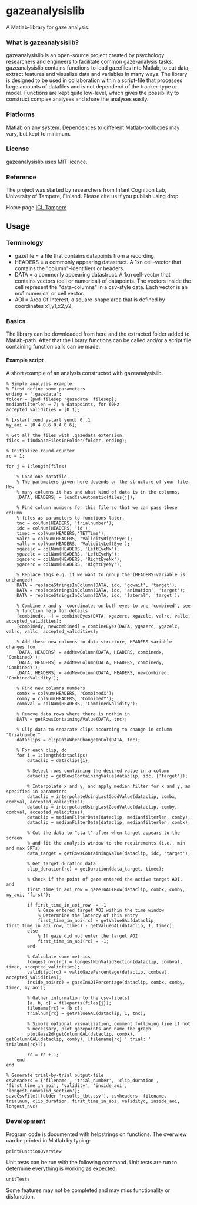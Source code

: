 # gazeanalysislib
A Matlab-library for gaze analysis.

### What is gazeanalysislib?

gazeanalysislib is an open-source project created by psychology researchers and engineers to facilitate common gaze-analysis tasks. gazeanalysislib contains functions to load gazefiles into Matlab, to cut data, extract features and visualize data  and variables in many ways. The library is designed to be used in collaboration within a script-file that processes large amounts of datafiles and is not dependend of the tracker-type or model. Functions are kept quite low-level, which gives the possibility to construct complex analyses and share the analyses easily.

### Platforms
Matlab on any system. Dependences to different Matlab-toolboxes may vary, but kept to minimum.

### License
gazeanalysislib uses MIT licence.

### Reference
The project was started by researchers from Infant Cognition Lab, University of
Tampere, Finland. Please cite us if you publish using drop.

Home page [ICL Tampere](http://uta.fi/med/icl)

## Usage
### Terminology
* gazefile = a file that contains datapoints from a recording 
* HEADERS = a commonly appearing datastruct. A 1xn cell-vector that contains the "column"-identifiers or headers.
* DATA = a commonly appearing datastruct. A 1xn cell-vector that contains vectors (cell or numerical) of datapoints. The vectors inside the cell represent the "data-columns" in a csv-style data. Each vector is an mx1 numerical or cell vector.
* AOI = Area Of Interest, a square-shape area that is defined by coordinates
x1,y1,x2,y2.

### Basics
The library can be downloaded from here and the extracted folder added to Matlab-path. After that the library functions can be called and/or a script file containing function calls can be made.

#### Example script
A short example of an analysis constructed with gazeanalysislib.
```
% Simple analysis example
% First define some parameters
ending = '.gazedata';
folder = [pwd filesep 'gazedata' filesep];
medianfilterlen = 7; % datapoints, for 60Hz
accepted_validities = [0 1];

% [xstart xend ystart yend] 0..1
my_aoi = [0.4 0.6 0.4 0.6];

% Get all the files with .gazedata extension.
files = findGazeFilesInFolder(folder, ending);

% Initialize round-counter
rc = 1;

for j = 1:length(files)
    
    % Load one datafile
    % The parameters given here depends on the structure of your file. How
    % many columns it has and what kind of data is in the columns.
    [DATA, HEADERS] = loadCsvAutomatic(files{j});
    
    % Find column numbers for this file so that we can pass these column
    % files as parameters to functions later.
    tnc = colNum(HEADERS, 'trialnumber');
    idc = colNum(HEADERS, 'id');
    timec = colNum(HEADERS,'TETTime');
    valrc = colNum(HEADERS, 'ValidityRightEye');
    vallc = colNum(HEADERS, 'ValidityLeftEye');
    xgazelc = colNum(HEADERS, 'LeftEyeNx');
    ygazelc = colNum(HEADERS, 'LeftEyeNy');
    xgazerc = colNum(HEADERS, 'RightEyeNx');
    ygazerc = colNum(HEADERS, 'RightEyeNy');
    
    % Replace tags e.g. if we want to group the (HEADERS-variable is unchanged)
    DATA = replaceStringsInColumn(DATA, idc, 'gcwait', 'target');
    DATA = replaceStringsInColumn(DATA, idc, 'animation', 'target');
    DATA = replaceStringsInColumn(DATA, idc, 'lateral', 'target');
    
    % Combine x and y -coordinates on both eyes to one 'combined', see
    % function help for details
    [combinedx, ~] = combineEyes(DATA, xgazerc, xgazelc, valrc, vallc, accepted_validities);
    [combinedy, newcombined] = combineEyes(DATA, ygazerc, ygazelc, valrc, vallc, accepted_validities);
    
    % Add these new columns to data-structure, HEADERS-variable changes too
    [DATA, HEADERS] = addNewColumn(DATA, HEADERS, combinedx, 'CombinedX');
    [DATA, HEADERS] = addNewColumn(DATA, HEADERS, combinedy, 'CombinedY');
    [DATA, HEADERS] = addNewColumn(DATA, HEADERS, newcombined, 'CombinedValidity');
    
    % Find new columns numbers
    combx = colNum(HEADERS, 'CombinedX');
    comby = colNum(HEADERS, 'CombinedY');
    combval = colNum(HEADERS, 'CombinedValidity');
    
    % Remove data rows where there is nothin in 
    DATA = getRowsContainingAValue(DATA, tnc);
    
    % Clip data to separate clips according to change in column "trialnumber"
    dataclips = clipDataWhenChangeInCol(DATA, tnc);
    
    % For each clip, do
    for i = 1:length(dataclips)
        dataclip = dataclips{i};
        
        % Select rows containing the desired value in a column
        dataclip = getRowsContainingValue(dataclip, idc, {'target'});
        
        % Interpolate x and y, and apply median filter for x and y, as specified in parameters
        dataclip = interpolateUsingLastGoodValue(dataclip, combx, combval, accepted_validities);
        dataclip = interpolateUsingLastGoodValue(dataclip, comby, combval, accepted_validities);
        dataclip = medianFilterData(dataclip, medianfilterlen, comby);
        dataclip = medianFilterData(dataclip, medianfilterlen, combx);
        
        % Cut the data to "start" after when target appears to the screen
        % and fit the analysis window to the requirements (i.e., min and max SRTs)
        data_target = getRowsContainingValue(dataclip, idc, 'target');
        
        % Get target duration data
        clip_duration(rc) = getDuration(data_target, timec);
        
        % Check if the point of gaze entered the active target AOI, and
        first_time_in_aoi_row = gazeInAOIRow(dataclip, combx, comby, my_aoi, 'first');

        if first_time_in_aoi_row ~= -1
            % Gaze entered target AOI within the time window
            % Determnine the latency of this entry
            first_time_in_aoi(rc) = getValueGAL(dataclip, first_time_in_aoi_row, timec) - getValueGAL(dataclip, 1, timec);
        else
            % If gaze did not enter the target AOI
            first_time_in_aoi(rc) = -1;
        end
        
        % Calculate some metrics
        longest_nvc(rc) = longestNonValidSection(dataclip, combval, timec, accepted_validities);
        validityc(rc) = validGazePercentage(dataclip, combval, accepted_validities);
        inside_aoi(rc) = gazeInAOIPercentage(dataclip, combx, comby, timec, my_aoi);
        
        % Gather information to the csv-file(s)
        [a, b, c] = fileparts(files{j});
        filename{rc} = [b c];
        trialnum{rc} = getValueGAL(dataclip, 1, tnc);
        
        % Simple optional visualization, comment following line if not
        % necessary, plot gazepoints and name the graph
        plotGaze2d(getColumnGAL(dataclip, combx), getColumnGAL(dataclip, comby), [filename{rc} ' trial: ' trialnum{rc}]); 
        
        rc = rc + 1;
    end
end

% Generate trial-by-trial output-file
csvheaders = {'filename', 'trial_number', 'clip_duration', 'first_time_in_aoi', 'validity', 'inside_aoi', 'longest_nonvalid_section'};
saveCsvFile([folder 'results_tbt.csv'], csvheaders, filename, trialnum, clip_duration, first_time_in_aoi, validityc, inside_aoi, longest_nvc)
```

### Development
Program code is documented with helpstrings on functions. The overwiew can be printed in Matlab by typing:
```
printFunctionOverview
```
Unit tests can be run with the following command. Unit tests are run to determine everything is working as expected.
```
unitTests
```


Some features may not be completed and may miss functionality or disfunction.